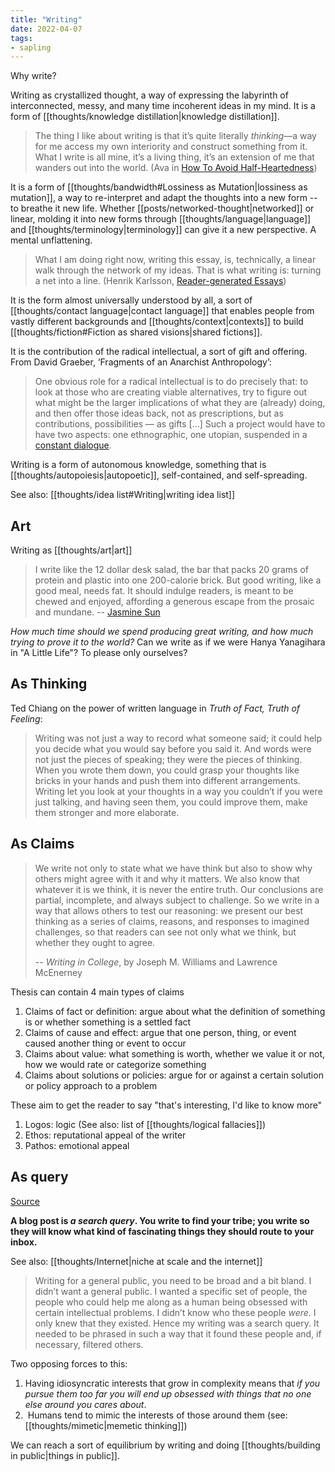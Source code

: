 ```yaml
---
title: "Writing"
date: 2022-04-07
tags:
- sapling
---
```


Why write?

Writing as crystallized thought, a way of expressing the labyrinth of interconnected, messy, and many time incoherent ideas in my mind. It is a form of [[thoughts/knowledge distillation|knowledge distillation]].

> The thing I like about writing is that it’s quite literally _thinking_—a way for me access my own interiority and construct something from it. What I write is all mine, it’s a living thing, it’s an extension of me that wanders out into the world. (Ava in [How To Avoid Half-Heartedness](https://ava.substack.com/p/how-to-avoid-half-heartedness))

It is a form of [[thoughts/bandwidth#Lossiness as Mutation|lossiness as mutation]], a way to re-interpret and adapt the thoughts into a new form -- to breathe it new life. Whether [[posts/networked-thought|networked]] or linear, molding it into new forms through [[thoughts/language|language]] and [[thoughts/terminology|terminology]] can give it a new perspective. A mental unflattening.

> What I am doing right now, writing this essay, is, technically, a linear walk through the network of my ideas. That is what writing is: turning a net into a line. (Henrik Karlsson, [Reader-generated Essays](https://www.lesswrong.com/posts/ZtMsyMP5F7zzP8Gvc/reader-generated-essays))

It is the form almost universally understood by all, a sort of [[thoughts/contact language|contact language]] that enables people from vastly different backgrounds and [[thoughts/context|contexts]] to build [[thoughts/fiction#Fiction as shared visions|shared fictions]].

It is the contribution of the radical intellectual, a sort of gift and offering. From David Graeber, ‘Fragments of an Anarchist Anthropology’:

> One obvious role for a radical intellectual is to do precisely that: to look at those who are creating viable alternatives, try to figure out what might be the larger implications of what they are (already) doing, and then offer those ideas back, not as prescriptions, but as contributions, possibilities — as gifts [...] Such a project would have to have two aspects: one ethnographic, one utopian, suspended in a [constant dialogue](https://kernel.community/en/learn/module-0/conversation/#old-gifts-anew).

Writing is a form of autonomous knowledge, something that is [[thoughts/autopoiesis|autopoetic]], self-contained, and self-spreading.

See also: [[thoughts/idea list#Writing|writing idea list]]

## Art
Writing as [[thoughts/art|art]]

> I write like the 12 dollar desk salad, the bar that packs 20 grams of protein and plastic into one 200-calorie brick. But good writing, like a good meal, needs fat. It should indulge readers, is meant to be chewed and enjoyed, affording a generous escape from the prosaic and mundane. -- [Jasmine Sun](https://jasmine.substack.com/p/audience-of-one)

*How much time should we spend producing great writing, and how much trying to prove it to the world?* Can we write as if we were Hanya Yanagihara in "A Little Life"? To please only ourselves?

## As Thinking
Ted Chiang on the power of written language in *Truth of Fact, Truth of Feeling*:

> Writing was not just a way to record what someone said; it could help you decide what you would say before you said it. And words were not just the pieces of speaking; they were the pieces of thinking. When you wrote them down, you could grasp your thoughts like bricks in your hands and push them into different arrangements. Writing let you look at your thoughts in a way you couldn’t if you were just talking, and having seen them, you could improve them, make them stronger and more elaborate.

## As Claims
> We write not only to state what we have think but also to show why others might agree with it and why it matters. We also know that whatever it is we think, it is never the entire truth. Our conclusions are partial, incomplete, and always subject to challenge. So we write in a way that allows others to test our reasoning: we present our best thinking as a series of claims, reasons, and responses to imagined challenges, so that readers can see not only what we think, but whether they ought to agree.
> 
> -- *Writing in College*, by Joseph M. Williams and Lawrence McEnerney

Thesis can contain 4 main types of claims
1. Claims of fact or definition: argue about what the definition of something is or whether something is a settled fact
2. Claims of cause and effect: argue that one person, thing, or event caused another thing or event to occur
3. Claims about value: what something is worth, whether we value it or not, how we would rate or categorize something
4. Claims about solutions or policies: argue for or against a certain solution or policy approach to a problem

These aim to get the reader to say "that's interesting, I'd like to know more"

1. Logos: logic (See also: list of [[thoughts/logical fallacies]])
2. Ethos: reputational appeal of the writer
3. Pathos: emotional appeal

## As query
[Source](https://escapingflatland.substack.com/p/search-query)

**A blog post is _a search query_. You write to find your tribe; you write so they will know what kind of fascinating things they should route to your inbox.**

See also: [[thoughts/Internet|niche at scale and the internet]]

> Writing for a general public, you need to be broad and a bit bland. I didn’t want a general public. I wanted a specific set of people, the people who could help me along as a human being obsessed with certain intellectual problems. I didn’t know who these people _were_. I only knew that they existed. Hence my writing was a search query. It needed to be phrased in such a way that it found these people and, if necessary, filtered others.

Two opposing forces to this:
1. Having idiosyncratic interests that grow in complexity means that _if you pursue_ _them too far you will end up obsessed with things that no one else around you cares about_.
2.  Humans tend to mimic the interests of those around them (see: [[thoughts/mimetic|memetic thinking]])

We can reach a sort of equilibrium by writing and doing [[thoughts/building in public|things in public]].